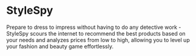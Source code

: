 # StyleSpy
Prepare to dress to impress without having to do any detective work - StyleSpy scours the internet to recommend the best products based on your needs and analyzes prices from low to high, allowing you to level up your fashion and beauty game effortlessly.
